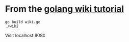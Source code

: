 # From the [golang wiki tutorial](https://golang.org/doc/articles/wiki/)
```
go build wiki.go
./wiki
```
Visit localhost:8080
